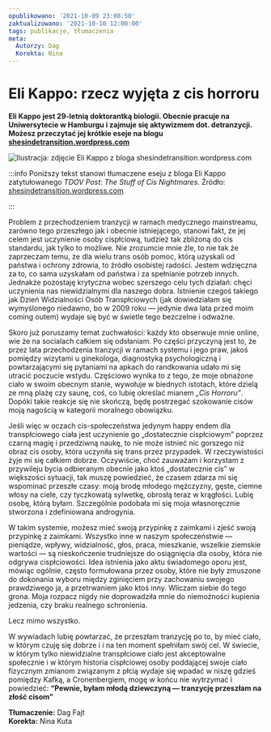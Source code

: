 ```yaml
---
opublikowano: '2021-10-09 23:08:50'
zaktualizowano: '2021-10-10 12:00:00'
tags: publikacje, tłumaczenia
meta: 
  Autorzy: Dag
  Korekta: Nina
---
```

# Eli Kappo: rzecz wyjęta z cis horroru

**Eli Kappo jest 29-letnią doktorantką biologii. Obecnie pracuje na Uniwersytecie w Hamburgu i zajmuje się aktywizmem dot. detranzycji. Możesz przeczytać jej krótkie eseje na blogu [shesindetransition.wordpress.com](https://shesindetransition.wordpress.com/)**

![Ilustracja: zdjęcie Eli Kappo z bloga shesindetransition.wordpress.com](https://tranzycja.pl/media/img/eli-kappo-cis-horror.jpg)

:::info
Poniższy tekst stanowi tłumaczene eseju z bloga Eli Kappo zatytułowanego *TDOV Post: The Stuff of Cis Nightmares*. Źródło: [shesindetransition.wordpress.com](https://shesindetransition.wordpress.com/2021/03/31/tdov-post-the-stuff-of-cis-nightmares/)

:::

Problem z przechodzeniem tranzycji w ramach medycznego mainstreamu, zarówno tego przeszłego jak i obecnie istniejącego, stanowi fakt, że jej celem jest uczynienie osoby cispłciową, tudzież tak zbliżoną do cis standardu, jak tylko to możliwe. Nie zrozumcie mnie źle, to nie tak że zaprzeczam temu, że dla wielu trans osób pomoc, którą uzyskali od państwa i ochrony zdrowia, to źródło osobistej radości. Jestem wdzięczna za to, co sama uzyskałam od państwa i za spełnianie potrzeb innych. Jednakże pozostaję krytyczna wobec szerszego celu tych działań: chęci uczynienia nas niewidzialnymi dla naszego dobra. Istnienie czegoś takiego jak Dzień Widzialności Osób Transpłciowych (jak dowiedziałam się wymyślonego niedawno, bo w 2009 roku — jedynie dwa lata przed moim coming outem) wydaje się być w świetle tego bezczelne i odważne. 

Skoro już poruszamy temat zuchwałości: każdy kto obserwuje mnie online, wie że na socialach całkiem się odsłaniam. Po części przyczyną jest to, że przez lata przechodzenia tranzycji w ramach systemu i jego praw, jakoś pomiędzy wizytami u ginekologa, diagnostyką psychologiczną i powtarzającymi się pytaniami na apkach do randkowania udało mi się utracić poczucie wstydu. Częściowo wynika to z tego, że moje obnażone ciało w swoim obecnym stanie, wywołuje w biednych istotach, które dzielą ze mną plażę czy saunę, coś, co lubię określać mianem *„Cis Horroru”*. Dopóki takie reakcje się nie skończą, będę postrzegać szokowanie cisów moją nagością w kategorii moralnego obowiązku.

Jeśli więc w oczach cis-społeczeństwa jedynym happy endem dla transpłciowego ciała jest uczynienie go „dostatecznie cispłciowym” poprzez czarną magię i przedziwną naukę, to nie może istnieć nic gorszego niż obraz cis osoby, która uczyniła się trans przez przypadek. W rzeczywistości żyje mi się całkiem dobrze. Oczywiście, choć zauważam i korzystam z przywileju bycia odbieranym obecnie jako ktoś „dostatecznie cis” w większości sytuacji, tak muszę powiedzieć, że czasem zdarza mi się wspominać przeszłe czasy: moją brodę młodego mężczyzny, gęste, ciemne włosy na ciele, czy tyczkowatą sylwetkę, obrosłą teraz w krągłości. Lubię osobę, którą byłam. Szczególnie podobała mi się moja własnoręcznie stworzona i zdefiniowana androgynia. 

W takim systemie, możesz mieć swoją przypinkę z zaimkami i zjeść swoją przypinkę z zaimkami. Wszystko inne w naszym społeczeństwie —  pieniądze, wpływy, widzialność, głos, praca, mieszkanie, wszelkie ziemskie wartości —  są nieskończenie trudniejsze do osiągnięcia dla osoby, która nie odgrywa cispłciowości. Idea istnienia jako aktu świadomego oporu jest, mówiąc ogólnie, często formułowana przez osoby, które nie były zmuszone do dokonania wyboru między zginięciem przy zachowaniu swojego prawdziwego ja, a przetrwaniem jako ktoś inny. Wliczam siebie do tego grona. Moja rozpacz nigdy nie doprowadziła mnie do niemożności kupienia jedzenia, czy braku realnego schronienia. 

Lecz mimo wszystko.

W wywiadach lubię powtarzać, że przeszłam tranzycję po to, by mieć ciało, w którym czuję się dobrze i i na ten moment spełniłam swój cel. W świecie, w którym tylko niewidzialne transpłciowe ciało jest akceptowalne społecznie i w którym historia cispłciowej osoby poddającej swoje ciało fizycznym zmianom związanym z płcią wydaje się wpadać w niszę gdzieś pomiędzy Kafką, a Cronenbergiem, mogę w końcu nie wytrzymać i powiedzieć: **“Pewnie, byłam młodą dziewczyną —  tranzycję przeszłam na złość cisom”**

**Tłumaczenie:** Dag Fajt  
**Korekta:** Nina Kuta
